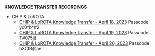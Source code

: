 **KNOWLEDGE TRANSFER RECORDINGS**

- CHIP & LoROTA
  - [CHIP & LoROTA Knowledge Transfer - April 18, 2023](https://us06web.zoom.us/rec/share/Ngnro0s8JdxmWR3CAEDU85KNOuZFTeCZ5cEPYJSi7sw4zek5kNFof0UUl2-_bnmL.6NCH4P3vNl886BB0) Passcode: yc0^b*#2
  - [CHIP & LoROTA Knowledge Transfer - April 19, 2023](https://us06web.zoom.us/rec/share/dy9log2K9tt-E-o-5eiiPjq8YqE2dMdinFEMmaoBXAnQjJPjqvsZMghmpB31Y_oR.gHpoT3c-WMAVikDF) Passcode: T#075jjj
  - [CHIP & LoROTA Knowledge Transfer - April 20, 2023](https://us06web.zoom.us/rec/share/Da9KDDHZdAMspuRKFtunsnKrWHr0Gq03oOug1aJpHebG5sJNEEzJXuQi9DMZvsg4.4cGK8qzA_cS9L0j_) Passcode: h3CtB@ae
